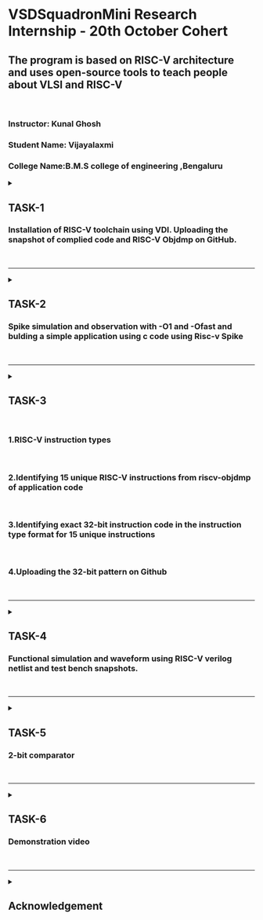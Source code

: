 
# VSDSquadronMini Research Internship - 20th October Cohert
 
<h2>The program is based on RISC-V architecture and uses open-source tools to teach people about VLSI and RISC-V</h2><br>

### Instructor: Kunal Ghosh
### Student Name: Vijayalaxmi</li>
### College Name:B.M.S college of engineering ,Bengaluru
<details>
 <summary>
 <h2> TASK-1 </h2> 
<h3>Installation of RISC-V toolchain using VDI. Uploading the snapshot of complied code and RISC-V Objdmp on GitHub.</h3>
 </summary>
 <h3> NECESSARY INSTALLATIONS<h3>
 <oi>
<li>Step 1: Setting up the virtual environment to work on</li><br>
<li>Install Oracle Virtual Box, VMBox</li><br>
<li> Launch Virtual Machine on VMBox</li><br>
<li>Attach the VDI file to the Virtual Machine instance in VMBox</li><br>
<li>open the Virtual oracle<li>

</oi><br>

![oracle VMBox](https://github.com/user-attachments/assets/ec510c91-5706-4d7f-abd5-e825ae070f5e)<br>
![login](https://github.com/user-attachments/assets/e4a40158-1875-4eb2-adc1-0f23a57f1025)<br>
click on  "Show"<br>
 you will Enter to "ubuntu"<br>
 -Right click and click on "open terminal"<br>

 ![open terminal](https://github.com/user-attachments/assets/0240e637-7e73-43dc-b563-30a3ee793034)<br>


### Step 2: Type the word "gedit"-a word "gedit" is editor

### COMPILE AND EXECUTE A SIMPLE C CODE USING GCC COMPILER
    $   cd <br/>                           Navigate to home directory:<br>
    $   gedit filename.c & <br/>         This opens a blank file with filename.c, type the c code
    

Save the file<br> 
Come back to terminal<br>
Press entre to come to the home prompt<br>
To see the results Run the following commands

    $    gcc filename.c <br>
    $    ./a.out <br>
!
Change the value of n in filename.c <br>
Recompile and see the results <br>
To see the code in terminal type as cat sum1ton.c<br>

![cat sum1ton](https://github.com/user-attachments/assets/615382a8-e491-41a4-affc-dbbf6eb0daa4)

To get riscv assembly code the command is<br>
![riscv](https://github.com/user-attachments/assets/a0d99dc6-5f12-4d19-92d0-357dc59c03b9)

for only required code type "less" and search for" /main"<br>
![assembly](https://github.com/user-attachments/assets/5451aea1-152f-4bed-91b2-22f2c9cfb19e)

![req assembly code](https://github.com/user-attachments/assets/ccbcd4eb-c58c-4d16-ba64-d64122d4416e)
</details>
<br>
<hr>

<details>
 <summary>
 <h2> TASK-2</h2> 
<h3>Spike simulation and observation with -O1 and -Ofast and bulding a simple application using c code using Risc-v Spike</h3>
 </summary>


## Simulation using spike application <br>
Type the command spike -d pk sum1ton.c<br>
![spike 1](https://github.com/user-attachments/assets/53dd047c-dbd9-43e3-9b07-352736fee6b7)


## Debuggig using spike we get<br> 
![spike simulation](https://github.com/user-attachments/assets/72473a0d-ee89-458e-9535-678bc376b069)

## Simple application using c code with spike simulaion
![c code](https://github.com/user-attachments/assets/360609f5-8721-404f-9bcd-89d0535cc7bf)

## Assembly code
![spike 2](https://github.com/user-attachments/assets/2812371d-dcf2-4a28-acc7-5a951dd25701)

![spike3](https://github.com/user-attachments/assets/2eff46d3-37af-4ee7-b7ef-bece33dbe1fe)<hr>
</details>
<br>
<hr>

<details>
 <summary>
 <h2> TASK-3</h2> <br>
<h3> 1.RISC-V instruction types</h3><br>
<h3> 2.Identifying 15 unique RISC-V instructions from riscv-objdmp of application code</h3><br>
<h3> 3.Identifying exact 32-bit instruction code in the instruction type format for 15 unique instructions</h3><br>
<h3> 4.Uploading the 32-bit pattern on Github</h3>
 </summary>

<li>
<oi>
 R Type instruction set</oi>
<html lang="en">
<head>
    <title>RISC-V Instruction Formats</title>
    
</head>
<body>

<h1>RISC-V Instruction Formats</h1>
<p>RISC-V instructions have a fixed length of 32 bits and are divided into various formats, each tailored to specific types of operations. Each instruction format determines how the 32 bits are divided among operation codes, register addresses, and immediate values. Here are the primary RISC-V instruction formats:</p>

<h2>1. R-type (Register) Format</h2>
<p>Used for operations that involve only registers (e.g., arithmetic, logic operations).</p>
<div class="code-block">
    | 31-25  | 24-20 | 19-15 | 14-12 | 11-7  | 6-0    |<br>
    | funct7 | rs2   | rs1   | funct3| rd    | opcode |
</div>
<p><strong>Fields:</strong></p>
<ul>
    <li><strong>opcode</strong>: Operation code (7 bits)</li>
    <li><strong>rs1</strong>: First source register (5 bits)</li>
    <li><strong>rs2</strong>: Second source register (5 bits)</li>
    <li><strong>rd</strong>: Destination register (5 bits)</li>
    <li><strong>funct3</strong>: Function code for additional operation spec (3 bits)</li>
    <li><strong>funct7</strong>: Additional function spec (7 bits)</li>
</ul>
<p><strong>Example instruction:</strong> ADD rd, rs1, rs2</p>

<h2>2. I-type (Immediate) Format</h2>
<p>Used for operations that involve an immediate value (e.g., loads, arithmetic with constants).</p>
<div class="code-block">
    | 31-20      | 19-15 | 14-12 | 11-7  | 6-0    |<br>
    | imm[11:0]  | rs1   | funct3| rd    | opcode |
</div>
<p><strong>Fields:</strong></p>
<ul>
    <li><strong>opcode</strong>: Operation code (7 bits)</li>
    <li><strong>rs1</strong>: Source register (5 bits)</li>
    <li><strong>rd</strong>: Destination register (5 bits)</li>
    <li><strong>funct3</strong>: Function code (3 bits)</li>
    <li><strong>imm[11:0]</strong>: 12-bit immediate value</li>
</ul>
<p><strong>Example instruction:</strong> ADDI rd, rs1, imm</p>

<h2>3. S-type (Store) Format</h2>
<p>Used for store instructions, where data is stored in memory.</p>
<div class="code-block">
    | 31-25      | 24-20 | 19-15 | 14-12 | 11-7      | 6-0    |<br>
    | imm[11:5]  | rs2   | rs1   | funct3| imm[4:0]  | opcode |
</div>
<p><strong>Fields:</strong></p>
<ul>
    <li><strong>opcode</strong>: Operation code (7 bits)</li>
    <li><strong>rs1</strong>: Base register for memory address (5 bits)</li>
    <li><strong>rs2</strong>: Source register for data to store (5 bits)</li>
    <li><strong>funct3</strong>: Function code (3 bits)</li>
    <li><strong>imm[11:5]</strong>, <strong>imm[4:0]</strong>: Immediate value split across two fields (12 bits total)</li>
</ul>
<p><strong>Example instruction:</strong> SW rs2, offset(rs1)</p>

<h2>4. B-type (Branch) Format</h2>
<p>Used for conditional branches.</p>
<div class="code-block">
    | 31-25      | 24-20 | 19-15 | 14-12 | 11-7      | 6-0    |<br>
    | imm[12|10:5] | rs2   | rs1   | funct3| imm[4:1|11] | opcode |
</div>
<p><strong>Fields:</strong></p>
<ul>
    <li><strong>opcode</strong>: Operation code (7 bits)</li>
    <li><strong>rs1</strong>, <strong>rs2</strong>: Registers for comparison (5 bits each)</li>
    <li><strong>funct3</strong>: Function code (3 bits)</li>
    <li><strong>imm[12|10:5|4:1|11]</strong>: 13-bit immediate offset value for the branch</li>
</ul>
<p><strong>Example instruction:</strong> BEQ rs1, rs2, offset</p>

<h2>5. U-type (Upper Immediate) Format</h2>
<p>Used for loading 20-bit constants into the upper part of a register.</p>
<div class="code-block">
    | 31-12               | 11-7  | 6-0    |<br>
    | imm[31:12]          | rd    | opcode |
</div>
<p><strong>Fields:</strong></p>
<ul>
    <li><strong>opcode</strong>: Operation code (7 bits)</li>
    <li><strong>rd</strong>: Destination register (5 bits)</li>
    <li><strong>imm[31:12]</strong>: 20-bit immediate value</li>
</ul>
<p><strong>Example instruction:</strong> LUI rd, imm</p>

<h2>6. J-type (Jump) Format</h2>
<p>Used for jump and link instructions, typically for function calls.</p>
<div class="code-block">
    | 31-12               | 11-7  | 6-0    |<br>
    | imm[20|10:1|11|19:12] | rd    | opcode |
</div>
<p><strong>Fields:</strong></p>
<ul>
    <li><strong>opcode</strong>: Operation code (7 bits)</li>
    <li><strong>rd</strong>: Destination register (5 bits)</li>
    <li><strong>imm[20|10:1|11|19:12]</strong>: 21-bit immediate offset value for the jump</li>
</ul>
<p><strong>Example instruction:</strong> JAL rd, offset</p>

<h2>Summary Table</h2>
<table>
    <tr>
        <th>Format</th>
        <th>Purpose</th>
        <th>Field Breakdown</th>
    </tr>
    <tr>
        <td>R-type</td>
        <td>Register-based operations</td>
        <td>opcode, rd, funct3, rs1, rs2, funct7</td>
    </tr>
    <tr>
        <td>I-type</td>
        <td>Immediate operations & loads</td>
        <td>opcode, rd, funct3, rs1, imm[11:0]</td>
    </tr>
    <tr>
        <td>S-type</td>
        <td>Stores</td>
        <td>opcode, imm[11:5], rs2, rs1, funct3, imm[4:0]</td>
    </tr>
    <tr>
        <td>B-type</td>
        <td>Branching</td>
        <td>opcode, imm[12|10:5|4:1|11], rs2, rs1, funct3</td>
    </tr>
    <tr>
        <td>U-type</td>
        <td>Upper immediate loads</td>
        <td>opcode, rd, imm[31:12]</td>
    </tr>
    <tr>
        <td>J-type</td>
        <td>Jumps</td>
        <td>opcode, rd, imm[20|10:1|11|19:12]</td>
    </tr>
</table>

![image](https://github.com/user-attachments/assets/42f41b10-d5a4-472b-9e47-019becd17fe7)

<p>These formats provide a consistent structure across instruction types, making RISC-V a simple and modular architecture suitable for a wide range of applications.</p>

</body>
</html>
<!DOCTYPE html>
<html lang="en">
<head>
  <meta charset="UTF-8">
  <meta name="viewport" content="width=device-width, initial-scale=1.0">
  <title>RISC-V Instructions</title>
</head>
<body>
  <table border="1">
    <tr>
      <th>Instruction</th>
      <th>32-Bit Encoding</th>
    </tr>
    <tr>
      <td>li a0,0</td>
      <td>00000513</td>
    </tr>
    <tr>
      <td>li a1,0</td>
      <td>00000593</td>
    </tr>
    <tr>
      <td>li a2,0</td>
      <td>00000613</td>
    </tr>
    <tr>
      <td>ret</td>
      <td>00008067</td>
    </tr>
    <tr>
      <td>add a0, a1, a2</td>
      <td>00b50533</td>
    </tr>
    <tr>
      <td>sub a0, a1, a2</td>
      <td>40b50533</td>
    </tr>
    <tr>
      <td>jal ra, label</td>
      <td>0000006f</td>
    </tr>
    <tr>
      <td>beq a0, a1, label</td>
      <td>00050663</td>
    </tr>
    <tr>
      <td>bne a0, a1, label</td>
      <td>00050663</td>
    </tr>
    <tr>
      <td>lw a0, 0(sp)</td>
      <td>00020283</td>
    </tr>
    <tr>
      <td>sw a0, 0(sp)</td>
      <td>00022023</td>
    </tr>
    <tr>
      <td>slli a0, a0, 1</td>
      <td>00151513</td>
    </tr>
    <tr>
      <td>srli a0, a0, 1</td>
      <td>00155513</td>
    </tr>
    <tr>
      <td>andi a0, a0, 1</td>
      <td>00156513</td>
    </tr>
    <tr>
      <td>ori a0, a0, 1</td>
      <td>00157513</td>
    </tr>
  </table>
</body>
</html>
<!DOCTYPE html>
<html lang="en">
<head>
  <meta charset="UTF-8">
  <meta name="viewport" content="width=device-width, initial-scale=1.0">
  <title>RISC-V Instructions with 32-Bit Encodings</title>
  <style>
    table {
      width: 100%;
      border-collapse: collapse;
    }
    table, th, td {
      border: 1px solid black;
    }
    th, td {
      padding: 8px;
      text-align: left;
    }
    th {
      background-color: #f2f2f2;
    }
  </style>
</head>
<body>
    <html>
      <h2>Exact 32-bit instruction code in the instruction type format for 15 unique instructions.And  32 bit pattern of instruction </h2><br>
      <h4>1.add a0, a1, a2</h4><br>
      <ul>
      <li>Type:R</li><br>
      <li>32-bit pattern:0000000 00010 00001 000 01000 0110011</li><br>
      <li>R-type: opcode 0110011, funct3 000, funct7 0000000</li>
      </ul><br>
      <h4>2.sub a0, a1, a2</h4><br>
      <ul>
      <li>Type:R</li><br>
      <li>32 bit pattern:0100000 00010 00001 000 01000 0110011</li><br>
      <li>R-type: opcode 0110011, funct3 000, funct7 0100000</li><br>
    </ul><br>
      <h4><b>3.jal ra, label</b></h4><br>
      <ul>
      <li><b>Type:</b>J</li><br>
      <li><b>32-bit pattern:</b>00000000000000000000 00001 1101111</li><br>
      <li><b>J-type:</b> opcode 1101111</li><br>
      </ul><br>
      <h4>4.beq a0, a1, label</h4>
      <ul>
      <li>Type:B</li>
      <li>32-bit pattern:0000000 00001 00010 000 0000010 1100011</li>
      <li>B-type: opcode 1100011, funct3 000</li>
    </ul><br>
      <h4>5.bne a0, a1, label</h4>
    <ul>
      <li>Type:B</li>
      <li>32-bit pattern:0000000 00001 00010 001 0000010 1100011</li>
      <li>B-type: opcode 1100011, funct3 001</li>
    </ul><br>
     <h4>6.lw a0, 0(sp)</h4>
    <ul>
      <li>Type:I</li>
      <li>32-bit pattern:000000000000 00010 010 00001 0000011</li>
      <li>I-type: opcode 0000011, funct3 010</li>
    </ul><br>
    <h4>7.sw a0, 0(sp)</h4>
    <ul>
      <li>Type:S</li>
      <li>32-bit pattern:0000000 00001 00010 010 0000010 0100011</li>
      <li>S-type: opcode 0100011, funct3 010</li>
    </ul><br>
    <h4>8.slli a0, a0, 1</h4>
    <ul>
      <li>Type:I</li>
      <li>32-bit pattern:0000000 00001 00001 001 00010 0010011</li>
      <li>I-type: opcode 0010011, funct3 001</li>
    </tr><br>
    <h4>9.srli a0, a0, 1</h4>
    <ul>
      <li>Type:I</li>
      <li>32-bit pattern:0000000 00001 00001 101 00010 0010011</li>
      <li>I-type: opcode 0010011, funct3 101</li>
    </ul><br>
     <h4>10.andi a0, a0, 1</h4>
    <ul>
      <li>Type:I</li>
      <li>32-bit pattern:000000000001 00001 111 00010 0010011</li>
      <li>I-type: opcode 0010011, funct3 111</li>
    </ul><br>
      <h4>11.ori a0, a0, 1</h4>
    <ul>
      <li>Type:I</li>
      <li>32-bit pattern:000000000001 00001 110 00010 0010011</li>
      <li>I-type: opcode 0010011, funct3 110</li>
    </ul><br>
    <h4>12.li a0,0</h4>
    <ul>
      <li>Type:I</li>
      <li>32-bit pattern:000000000000 00000 000 00001 0010011</li>
      <li>I-type: opcode 0010011, funct3 000</li>
    </ul><br>
    <h4>13.li a1,0</h4>
    <ul>
      <li>Type:I</li>
      <li>32-bit pattern:000000000000 00000 000 00010 0010011</li>
      <li>I-type: opcode 0010011, funct3 000</li>
    </ul><br>
     <h4>14.ret (jalr x0, ra, 0)</h4>
    <ul>
      <li>Type:I</td>
      <li>32-bit pattern:000000000000 00001 000 00000 1100111</li>
      <li>I-type: opcode 1100111, funct3 000</li>
    </ul><br>
    <h4><b>15.auipc t0, 4096</b></h4>
    <ul>
      <li><b>Type:</b>U</li>
      <li><b>32-bit pattern:</b>000000000001 00000 00000 0010111</li>
      <li><b>U-type:</b> opcode 0010111</li>
      </ul>
</body>
</html>

</details><br><hr>
<details>
 <summary>
 <h2> TASK-4</h2> 
<h3>Functional simulation and waveform using RISC-V verilog netlist and test bench  snapshots.</h3>
 </summary>Use this RISC-V Core Verilog netlist and testbench for functional simulation experiment and Upload waveform
***NOTE:** Since the designing of RISCV Architecture and writing it's testbench is not the part of this Research Internship, so we will use the Verilog Code and Testbench of RISCV that has already been designed. The reference GitHub repository is : [iiitb_rv32i](https://github.com/vinayrayapati/rv32i/)***
Steps to perform functional simulation of RISCV
Create a new directory mkdir <task><br>

![task](https://github.com/user-attachments/assets/7b3898c0-d59d-45b6-9a04-762f5e5e73f5)

Create two files by using touch command as task_rv32i.v and task_rv32i_tb.v

![taskrv](https://github.com/user-attachments/assets/572ba230-a4aa-44e3-9122-13b401dcc3f9)

![taskrvtb](https://github.com/user-attachments/assets/8eae5209-c9b9-4038-9cb3-fb892962194e)


Copy the code from the reference github repo and paste it in your verilog and testbench files

To run and simulate the verilog code, enter the following command:

$ iverilog -o task_rv32i task_rv32i.v task_rv32i_tb.v
$ ./task_rv32i

![task wave](https://github.com/user-attachments/assets/a9420a99-43fd-430d-9717-8f6959e1ad74)

To see the simulation waveform in GTKWave, enter the following command:

$ gtkwave task_rv32i.vcd
The GTKWave will be opened and following window will be appeared.
7.Output Waveform of various instructions that we have covered in TASK-2.

![task wave1](https://github.com/user-attachments/assets/47755ff4-9a97-4990-b795-282ecc49a391)

![task wave 2](https://github.com/user-attachments/assets/480544ff-f549-4cb4-b456-09c1a27521bb)


 </details><br><hr>

<details>
 <summary>
 <h2> TASK-5</h2> 
<h3>2-bit comparator</h3>
 </summary><br>
 <!DOCTYPE html>
<html lang="en">
<body>

<h1>2-Bit Comparator Project</h1>

<h2>Overview</h2>
<p>This project aims to design and implement a 2-bit comparator using the VSDSquadron Mini board. A 2-bit comparator is a digital circuit that compares two 2-bit binary numbers and indicates whether one number is greater than, less than, or equal to the other. The project involves designing the comparator logic using C programming in Visual Studio Code, setting up the hardware connections on a breadboard, and verifying the functionality through LEDs connected to the output.</p>

<h2>Project Objective</h2>
<p>The objective of this project is to:</p>
<ul>
    <li>Design a 2-bit comparator using C programming.</li>
    <li>Implement the designed comparator on the VSDSquadron Mini board.</li>
    <li>Verify the correct functionality of the comparator by using LEDs to display the comparison results.</li>
    <li>Gain hands-on experience in digital circuit design, C programming, and hardware implementation.</li>
</ul>

<h2>Key Components</h2>
<ul>
    <li><strong>VSDSquadron Mini Board</strong>: The main microcontroller board used for processing and logic implementation.</li>
    <li><strong>Breadboard and Jumper Wires</strong>: For building and testing the circuit.</li>
    <li><strong>LEDs</strong>: To display the comparison results. This project requires 3 LEDs.</li>
    <li><strong>Resistors</strong>: To limit the current to the LEDs. 220Ohm resistors are used in this project.</li>
</ul>

<h2>Pin Configuration</h2>
<table>
    <tr>
        <th>LED</th>
        <th>VSD SQUADRON BOARD</th>
    </tr>
    <tr>
        <td>LED1</td>
        <td>PIN4 (PD4)</td>
    </tr>
    <tr>
        <td>LED2</td>
        <td>PIN5 (PD5)</td>
    </tr>
    <tr>
        <td>LED3</td>
        <td>PIN6 (PD6)</td>
    </tr>
</table>

<h2>Functional Description</h2>
<p>
    <strong>A &gt; B</strong>: LED1 (Yellow color) lights up when <em>A</em> is greater than <em>B</em>.<br>
    <strong>A &lt; B</strong>: LED2 (Red color) lights up when <em>A</em> is less than <em>B</em>.<br>
    <strong>A = B</strong>: LED3 (Green color) lights up when both numbers are equal.
</p>

<h2>Truth Table of 2-Bit Comparator</h2>
<table>
    <tr>
        <th>A1</th><th>A0</th><th>B1</th><th>B0</th><th>A &gt; B</th><th>A = B</th><th>A &lt; B</th>
    </tr>
    <tr><td>0</td><td>0</td><td>0</td><td>0</td><td>0</td><td>1</td><td>0</td></tr>
    <tr><td>0</td><td>0</td><td>0</td><td>1</td><td>0</td><td>0</td><td>1</td></tr>
    <tr><td>0</td><td>0</td><td>1</td><td>0</td><td>0</td><td>0</td><td>1</td></tr>
    <tr><td>0</td><td>0</td><td>1</td><td>1</td><td>0</td><td>0</td><td>1</td></tr>
    <tr><td>0</td><td>1</td><td>0</td><td>0</td><td>1</td><td>0</td><td>0</td></tr>
    <tr><td>0</td><td>1</td><td>0</td><td>1</td><td>0</td><td>1</td><td>0</td></tr>
    <tr><td>0</td><td>1</td><td>1</td><td>0</td><td>0</td><td>0</td><td>1</td></tr>
    <tr><td>0</td><td>1</td><td>1</td><td>1</td><td>0</td><td>0</td><td>1</td></tr>
    <tr><td>1</td><td>0</td><td>0</td><td>0</td><td>1</td><td>0</td><td>0</td></tr>
    <tr><td>1</td><td>0</td><td>0</td><td>1</td><td>1</td><td>0</td><td>0</td></tr>
    <tr><td>1</td><td>0</td><td>1</td><td>0</td><td>0</td><td>1</td><td>0</td></tr>
    <tr><td>1</td><td>0</td><td>1</td><td>1</td><td>0</td><td>0</td><td>1</td></tr>
    <tr><td>1</td><td>1</td><td>0</td><td>0</td><td>1</td><td>0</td><td>0</td></tr>
    <tr><td>1</td><td>1</td><td>0</td><td>1</td><td>1</td><td>0</td><td>0</td></tr>
    <tr><td>1</td><td>1</td><td>1</td><td>0</td><td>1</td><td>0</td><td>0</td></tr>
    <tr><td>1</td><td>1</td><td>1</td><td>1</td><td>0</td><td>1</td><td>0</td></tr>
</table>

<h2>Code for Implementation of 2-Bit Comparator using VSDSquadron Mini Board</h2>
<div class="code-block">
<pre>
#include &lt;ch32v00x.h&gt;
#include &lt;debug.h&gt;
#include &lt;stdio.h&gt;

#define LED1_PIN GPIO_Pin_4 //yellow LED
#define LED2_PIN GPIO_Pin_5 //red LED
#define LED3_PIN GPIO_Pin_6 //green LED
#define LED_PORT GPIOD

void GPIO_Config(void) {
    RCC_APB2PeriphClockCmd(RCC_APB2Periph_GPIOD, ENABLE);
    GPIO_InitTypeDef GPIO_InitStructure;
    GPIO_InitStructure.GPIO_Pin = LED1_PIN | LED2_PIN | LED3_PIN;
    GPIO_InitStructure.GPIO_Mode = GPIO_Mode_Out_PP;
    GPIO_InitStructure.GPIO_Speed = GPIO_Speed_50MHz;
    GPIO_Init(LED_PORT, &GPIO_InitStructure);
}

void compare_2bit(uint8_t a, uint8_t b) {
    GPIO_ResetBits(LED_PORT, LED1_PIN | LED2_PIN | LED3_PIN);

    if (a > b) {
        GPIO_SetBits(LED_PORT, LED1_PIN);
    } else if (a == b) {
        GPIO_SetBits(LED_PORT, LED2_PIN);
    } else {
        GPIO_SetBits(LED_PORT, LED3_PIN);
    }
}  

int main(void) {   
    NVIC_PriorityGroupConfig(NVIC_PriorityGroup_2);
    SystemCoreClockUpdate();
    Delay_Init();
    GPIO_Config();

    for (uint8_t a = 0; a <= 3; a++) {
        for (uint8_t b = 0; b <= 3; b++) {
            compare_2bit(a, b);
            Delay_Ms(5000);
        }
    }
    
    return 0;
}
</pre>
</div>

<h2>Project Demonstration</h2><br>

![image](https://github.com/user-attachments/assets/3abe3671-4746-4acc-aeac-a71ad1e99ef2)<br>
</body>
</details><br><hr>
<details>
    <summary>
    <h2> TASK-6</h2> 
   <h3>Demonstration video</h3>
    </summary><br>
<p>A demonstration of the project can be carried out to observe the LED output based on different values of <em>A</em> and <em>B</em>.</p><br>
<h4>Project name:</h4><br>
https://private-user-images.githubusercontent.com/185661786/386667502-431788eb-30d5-4c82-94bd-004c6a1ae2a3.mp4?jwt=eyJhbGciOiJIUzI1NiIsInR5cCI6IkpXVCJ9.eyJpc3MiOiJnaXRodWIuY29tIiwiYXVkIjoicmF3LmdpdGh1YnVzZXJjb250ZW50LmNvbSIsImtleSI6ImtleTUiLCJleHAiOjE3MzE2ODY0OTQsIm5iZiI6MTczMTY4NjE5NCwicGF0aCI6Ii8xODU2NjE3ODYvMzg2NjY3NTAyLTQzMTc4OGViLTMwZDUtNGM4Mi05NGJkLTAwNGM2YTFhZTJhMy5tcDQ_WC1BbXotQWxnb3JpdGhtPUFXUzQtSE1BQy1TSEEyNTYmWC1BbXotQ3JlZGVudGlhbD1BS0lBVkNPRFlMU0E1M1BRSzRaQSUyRjIwMjQxMTE1JTJGdXMtZWFzdC0xJTJGczMlMkZhd3M0X3JlcXVlc3QmWC1BbXotRGF0ZT0yMDI0MTExNVQxNTU2MzRaJlgtQW16LUV4cGlyZXM9MzAwJlgtQW16LVNpZ25hdHVyZT02NGNjMzMzYzVmZTFiMDQ5MDZmMjFjNzA1ZmI4NTdjNjllNGQwNzhmNGE1ODljZWNmMzI3NDc0ZWQxOWMxNjk1JlgtQW16LVNpZ25lZEhlYWRlcnM9aG9zdCJ9.sXvBEGx_OklBFzNLWsWyEwTcnQGRncAGN_VVmtsrBEY

<h2>Conclusion</h2>
<p>This implementation demonstrates the use of the VSDSquadron Mini board to design a basic digital circuit. The 2-bit comparator effectively compares two binary numbers and outputs the comparison results through LEDs. This project reinforces the fundamental concepts of digital design. Overall, this project was a valuable learning experience.</p>
</html>
</details><br><hr>
<details>
	<summary>
		<h2>Acknowledgement</h2><br></summary>

  I would like to extend my heartfelt thanks to Kunal Ghosh Sir for offering me this exceptional internship focused on RISCV Architecture with the VSDSquadron Mini. This opportunity ignited my passion for RISCV, providing me with the perfect introduction to this exciting field. Throughout the internship, I gained invaluable insights and hands-on experience. I am also grateful to VLSI System Design for creating such a remarkable research internship, which has greatly contributed to my learning and growth.
 
 </details>
